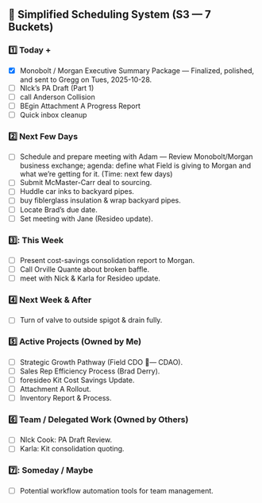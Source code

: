 ## 🧭 Simplified Scheduling System (S3 — 7 Buckets)

### 1️⃣ Today +
- [x] Monobolt / Morgan Executive Summary Package — Finalized, polished, and sent to Gregg on Tues, 2025-10-28.
- [ ] NIck’s PA Draft (Part 1)
- [ ] call Anderson Collision
- [ ] BEgin Attachment A Progress Report
- [ ] Quick inbox cleanup

### 2️⃣ Next Few Days
- [ ] Schedule and prepare meeting with Adam — Review Monobolt/Morgan business exchange; agenda: define what Field is giving to Morgan and what we’re getting for it. (Time: next few days)
- [ ] Submit McMaster-Carr deal to sourcing.
- [ ] Huddle car inks to backyard pipes.
- [ ] buy fiblerglass insulation & wrap backyard pipes.
- [ ] Locate Brad’s due date.
- [ ] Set meeting with Jane (Resideo update).

### 3️⃣: This Week
- [ ] Present cost-savings consolidation report to Morgan.
- [ ] Call Orville Quante about broken baffle.
- [ ] meet with Nick & Karla for Resideo update.

### 4️⃣ Next Week & After
- [ ] Turn of valve to outside spigot & drain fully.

### 5️⃣ Active Projects (Owned by Me)
- [ ] Strategic Growth Pathway (Field CDO — CDAO).
- [ ] Sales Rep Efficiency Process (Brad Derry).
- [ ] foresideo Kit Cost Savings Update.
- [ ] Attachment A Rollout.
- [ ] Inventory Report & Process.

### 6️⃣ Team / Delegated Work (Owned by Others)
- [ ] NIck Cook: PA Draft Review.
- [ ] Karla: Kit consolidation quoting.

### 7️⃣: Someday / Maybe
- [ ] Potential workflow automation tools for team management.